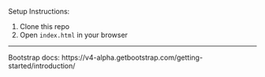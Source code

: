 Setup Instructions:

1. Clone this repo
2. Open `index.html` in your browser

<hr>
Bootstrap docs:
https://v4-alpha.getbootstrap.com/getting-started/introduction/
